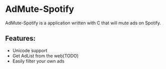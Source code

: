 <h1>AdMute-Spotify</h1>

AdMute-Spotify is a application written with C that will mute ads on Spotify.
<h2>Features:</h2>
<ul>
<li>Unicode support
<li>Get AdList from the web(TODO)
<li>Easily filter your own ads
</ul>